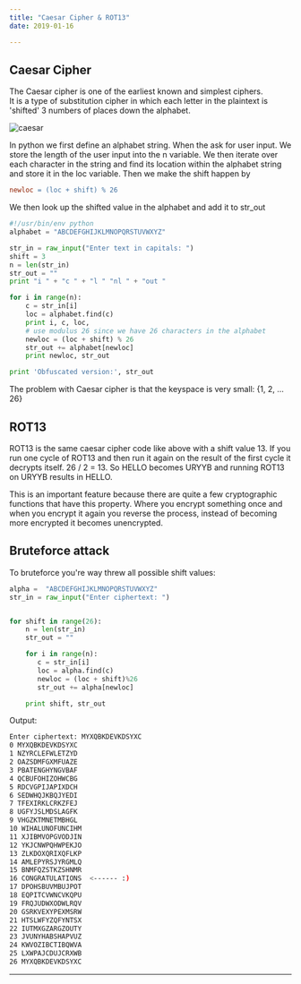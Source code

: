 ```yaml
---
title: "Caesar Cipher & ROT13"
date: 2019-01-16

---
```


## Caesar Cipher

The Caesar cipher is one of the earliest known and simplest ciphers.  
It is a type of substitution cipher in which each letter in the plaintext is 'shifted' 3 numbers of places down the alphabet.  

![caesar](/img/caesar1.png)

In python we first define an alphabet string. When the ask for user input. We store the length of the user input into the n variable. We then iterate over each character in the string and find its location within the alphabet string and store it in the loc variable. Then we make the shift happen by
```mk
newloc = (loc + shift) % 26
```
We then look up the shifted value in the alphabet and add it to str_out

```python
#!/usr/bin/env python
alphabet = "ABCDEFGHIJKLMNOPQRSTUVWXYZ"

str_in = raw_input("Enter text in capitals: ")
shift = 3
n = len(str_in)
str_out = ""
print "i " + "c " + "l " "nl " + "out "  

for i in range(n):
    c = str_in[i]
    loc = alphabet.find(c)
    print i, c, loc,
    # use modulus 26 since we have 26 characters in the alphabet
    newloc = (loc + shift) % 26
    str_out += alphabet[newloc]
    print newloc, str_out

print 'Obfuscated version:', str_out
```

The problem with Caesar cipher is that the keyspace is very small: {1, 2, ... 26}

## ROT13

ROT13 is the same caesar cipher code like above with a shift value 13. If you run one cycle of ROT13 and then run it again on the result of the first cycle it decrypts itself. 26 / 2 = 13. So HELLO becomes URYYB and running ROT13 on URYYB results in HELLO.  

This is an important feature because there are quite a few cryptographic functions that have this property. Where you encrypt something once and when you encrypt it again you reverse the process, instead of becoming more encrypted it becomes unencrypted.

## Bruteforce attack

To bruteforce you're way threw all possible shift values:

```python
alpha =  "ABCDEFGHIJKLMNOPQRSTUVWXYZ"
str_in = raw_input("Enter ciphertext: ")


for shift in range(26):    
    n = len(str_in)
    str_out = ""

    for i in range(n):
       c = str_in[i]
       loc = alpha.find(c)
       newloc = (loc + shift)%26
       str_out += alpha[newloc]

    print shift, str_out
```

Output:

```sh
Enter ciphertext: MYXQBKDEVKDSYXC
0 MYXQBKDEVKDSYXC
1 NZYRCLEFWLETZYD
2 OAZSDMFGXMFUAZE
3 PBATENGHYNGVBAF
4 QCBUFOHIZOHWCBG
5 RDCVGPIJAPIXDCH
6 SEDWHQJKBQJYEDI
7 TFEXIRKLCRKZFEJ
8 UGFYJSLMDSLAGFK
9 VHGZKTMNETMBHGL
10 WIHALUNOFUNCIHM
11 XJIBMVOPGVODJIN
12 YKJCNWPQHWPEKJO
13 ZLKDOXQRIXQFLKP
14 AMLEPYRSJYRGMLQ
15 BNMFQZSTKZSHNMR
16 CONGRATULATIONS  <------ :)
17 DPOHSBUVMBUJPOT
18 EQPITCVWNCVKQPU
19 FRQJUDWXODWLRQV
20 GSRKVEXYPEXMSRW
21 HTSLWFYZQFYNTSX
22 IUTMXGZARGZOUTY
23 JVUNYHABSHAPVUZ
24 KWVOZIBCTIBQWVA
25 LXWPAJCDUJCRXWB
26 MYXQBKDEVKDSYXC
```

---

